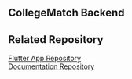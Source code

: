 ## CollegeMatch Backend

## Related Repository

<a href="https://github.com/itstor/CollegeMatch-Flutter">Flutter App Repository</a> </br>
<a href="https://github.com/itstor/FinalProject-B201">Documentation Repository</a>
